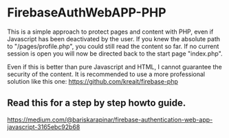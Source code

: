 # FirebaseAuthWebAPP-PHP

This is a simple approach to protect pages and content with PHP, even if Javascript has been deactivated by the user. If you knew the absolute path to "/pages/profile.php", you could still read the content so far. If no current session is open you will now be directed back to the start page "index.php".

Even if this is better than pure Javascript and HTML, I cannot guarantee the security of the content. It is recommended to use a more professional solution like this one: https://github.com/kreait/firebase-php

## Read this for a step by step howto guide.

https://medium.com/@bariskarapinar/firebase-authentication-web-app-javascript-3165ebc92b68

